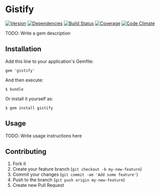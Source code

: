 # Gistify

[![Version](http://allthebadges.io/garciadanny/gistify/badge_fury.png)](http://allthebadges.io/garciadanny/gistify/badge_fury)
[![Dependencies](http://allthebadges.io/garciadanny/gistify/gemnasium.png)](http://allthebadges.io/garciadanny/gistify/gemnasium)
[![Build Status](https://travis-ci.org/garciadanny/gistify.png?branch=master)](https://travis-ci.org/garciadanny/gistify)
[![Coverage](http://allthebadges.io/garciadanny/gistify/coveralls.png)](http://allthebadges.io/garciadanny/gistify/coveralls)
[![Code Climate](http://allthebadges.io/garciadanny/gistify/code_climate.png)](http://allthebadges.io/garciadanny/gistify/code_climate)

TODO: Write a gem description

## Installation

Add this line to your application's Gemfile:

    gem 'gistify'

And then execute:

    $ bundle

Or install it yourself as:

    $ gem install gistify

## Usage

TODO: Write usage instructions here

## Contributing

1. Fork it
2. Create your feature branch (`git checkout -b my-new-feature`)
3. Commit your changes (`git commit -am 'Add some feature'`)
4. Push to the branch (`git push origin my-new-feature`)
5. Create new Pull Request
